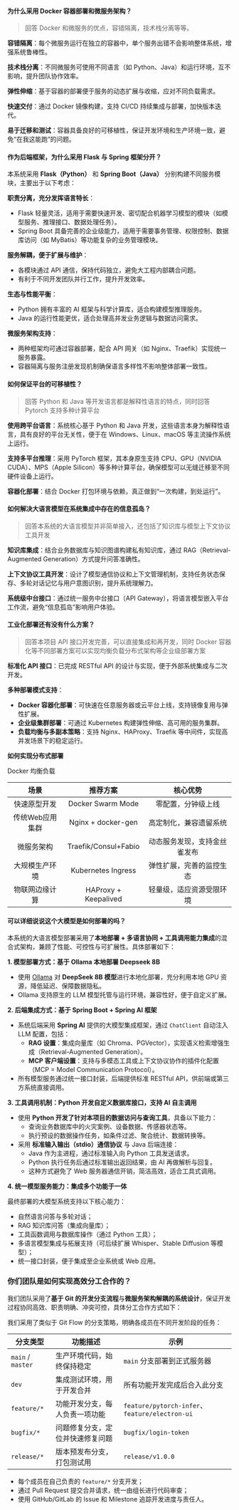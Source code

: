 #### **为什么采用 Docker 容器部署和微服务架构？**

> 回答 Docker 和微服务的优点，容错隔离，技术栈分离等等。

**容错隔离**：每个微服务运行在独立的容器中，单个服务出错不会影响整体系统，增强系统鲁棒性。

**技术栈分离**：不同微服务可使用不同语言（如 Python、Java）和运行环境，互不影响，提升团队协作效率。

**弹性伸缩**：基于容器的部署便于服务的动态扩展与收缩，应对不同负载需求。

**快速交付**：通过 Docker 镜像构建，支持 CI/CD 持续集成与部署，加快版本迭代。

**易于迁移和测试**：容器具备良好的可移植性，保证开发环境和生产环境一致，避免“在我这能跑”的问题。



#### **作为后端框架，为什么采用 Flask 与 Spring 框架分开？**

本系统采用 **Flask（Python）** 和 **Spring Boot（Java）** 分别构建不同服务模块，主要出于以下考虑：

**职责分离，充分发挥语言特长**：

- Flask 轻量灵活，适用于需要快速开发、密切配合机器学习模型的模块（如模型服务、推理接口、数据处理任务）。
- Spring Boot 具备完善的企业级能力，适用于需要事务管理、权限控制、数据库访问（如 MyBatis）等功能复杂的业务管理模块。

**服务解耦，便于扩展与维护**：

- 各模块通过 API 通信，保持代码独立，避免大工程内部耦合问题。
- 有利于不同开发团队并行工作，提升开发效率。

**生态与性能平衡**：

- Python 拥有丰富的 AI 框架与科学计算库，适合构建模型推理服务。
- Java 的运行性能更优，适合处理高并发业务逻辑与数据访问需求。

**微服务架构支持**：

- 两种框架均可通过容器部署，配合 API 网关（如 Nginx、Traefik）实现统一服务暴露。
- 容器隔离与服务注册发现机制确保语言多样性不影响整体部署一致性。



#### **如何保证平台的可移植性**？

> 回答 Python 和 Java 等开发语言都是解释性语言的特点，同时回答 Pytorch 支持多种计算平台

**使用跨平台语言**：系统核心基于 Python 和 Java 开发，这些语言本身为解释性语言，具有良好的平台无关性，便于在 Windows、Linux、macOS 等主流操作系统上运行。

**支持多平台推理**：采用 PyTorch 框架，其本身原生支持 CPU、GPU（NVIDIA CUDA）、MPS（Apple Silicon）等多种计算平台，确保模型可以无缝迁移至不同硬件设备上运行。

**容器化部署**：结合 Docker 打包环境与依赖，真正做到“一次构建，到处运行”。



#### **如何解决大语言模型在系统集成中存在的信息孤岛**？

> 回答本系统的大语言模型并非简单接入，还包括了知识库与模型上下文协议工具开发

**知识库集成**：结合业务数据库与知识图谱构建私有知识库，通过 RAG（Retrieval-Augmented Generation）方式提升问答准确性。

**上下文协议工具开发**：设计了模型通信协议和上下文管理机制，支持任务状态保存、多轮对话记忆与用户意图识别，提升系统理解力。

**系统级中台接口**：通过统一服务中台接口（API Gateway），将语言模型嵌入平台工作流，避免“信息孤岛”影响用户体验。



#### **工业化部署还有没有什么方案**？

> 回答本项目 API 接口开发完善，可以直接集成和再开发，同时 Docker 容器化等不同部署方案可以实现均衡负载分布式架构等企业级部署方案

**标准化 API 接口**：已完成 RESTful API 的设计与实现，便于外部系统集成与二次开发。

**多种部署模式支持**：

- **Docker 容器化部署**：可快速在任意服务器或云平台上线，支持镜像复用与弹性扩展。
- **企业级集群部署**：可通过 Kubernetes 构建弹性伸缩、高可用的服务集群。
- **负载均衡与多副本策略**：支持 Nginx、HAProxy、Traefik 等中间件，实现高并发场景下的稳定运行。

**如何实现分布式部署**

Docker 均衡负载

|      场景       |       推荐方案       |           核心优势           |
| :-------------: | :------------------: | :--------------------------: |
|  快速原型开发   |  Docker Swarm Mode   |      零配置，分钟级上线      |
| 传统Web应用集群 |  Nginx + docker-gen  |    高定制化，兼容遗留系统    |
|   微服务架构    | Traefik/Consul+Fabio | 动态服务发现，支持金丝雀发布 |
| 大规模生产环境  |  Kubernetes Ingress  |   弹性扩展，完善的监控生态   |
| 物联网边缘计算  | HAProxy + Keepalived |   轻量级，适应资源受限环境   |



#### **可以详细说说这个大模型是如何部署的吗？**

本系统的大语言模型部署采用了**本地部署 + 多语言协同 + 工具调用能力集成**的混合式架构，兼顾了性能、可控性与可扩展性。具体部署如下：

**1. 模型部署方式：基于 Ollama 本地部署 Deepseek 8B**

- 使用 [Ollama](https://ollama.com/) 对 **DeepSeek 8B 模型**进行本地化部署，充分利用本地 GPU 资源，降低延迟、保障数据隐私。
- Ollama 支持原生的 LLM 模型托管与运行环境，兼容性好，便于自定义扩展。

**2. 后端集成方式：基于 Spring Boot + Spring AI 框架**

- 系统后端采用 **Spring AI** 提供的大模型集成框架，通过 `ChatClient` 自动注入 LLM 配置，包括：
  - **RAG 设置**：集成向量库（如 Chroma、PGVector），实现语义检索增强生成（Retrieval-Augmented Generation）。
  - **MCP 客户端设置**：支持与多模态工具或上下文协议协作的插件化配置（MCP = Model Communication Protocol）。
- 所有模型服务通过统一接口封装，后端提供标准 RESTful API，供前端或第三方系统直接调用。

**3. 工具调用机制：Python 开发自定义数据库接口，支持 AI 自主调用**

- 使用 **Python 开发了针对本项目的数据访问与查询工具**，具备以下能力：
  - 查询业务数据库中的火灾案例、设备数据、传感器状态等。
  - 执行预设的数据操作任务，如条件过滤、聚合统计、数据转换等。
- 采用 **标准输入输出（stdio）通信协议** 与 Java 后端连接：
  - Java 作为主进程，通过标准输入向 Python 工具发送请求。
  - Python 执行任务后通过标准输出返回结果，由 AI 再做解析与回复。
  - 这种方式避免了 Web 服务器通信开销，简洁高效，适合工具式调用。

**4. 统一模型服务能力：集成多个功能于一体**

最终部署的大模型系统支持以下核心能力：

- 自然语言问答与多轮对话；
- RAG 知识库问答（集成向量库）；
- 工具函数调用与数据库操作（通过 Python 工具）；
- 多语言模型集成与拓展支持（可后续扩展 Whisper、Stable Diffusion 等模型）；
- 统一接口封装，便于集成至企业系统或 Web 应用。



### **你们团队是如何实现高效分工合作的？**

我们团队采用了**基于 Git 的开发分支流程**与**微服务架构解耦的系统设计**，保证开发过程协同高效、职责明确、冲突可控，具体分工合作方式如下：

我们采用了类似于 Git Flow 的分支策略，明确各成员在不同开发阶段的任务：

| 分支类型          | 功能描述                         | 示例                                           |
| ----------------- | -------------------------------- | ---------------------------------------------- |
| `main` / `master` | 生产环境代码，始终保持稳定       | `main` 分支部署到正式服务器                    |
| `dev`             | 集成测试环境，用于开发合并       | 所有功能开发完成后合入此分支                   |
| `feature/*`       | 功能开发分支，每人负责一项功能   | `feature/pytorch-infer`、`feature/electron-ui` |
| `bugfix/*`        | 问题修复分支，定位并快速修复问题 | `bugfix/login-token`                           |
| `release/*`       | 版本预发布分支，打包测试用       | `release/v1.0.0`                               |



- 每个成员在自己负责的 `feature/*` 分支开发；
- 通过 Pull Request 提交合并请求，统一由组长进行代码审查；
- 使用 GitHub/GitLab 的 Issue 和 Milestone 追踪开发进度与责任人。
